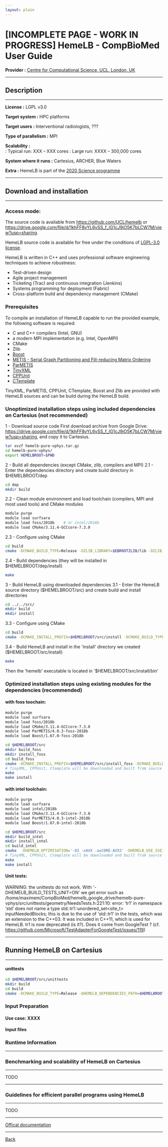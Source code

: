```yaml
---
layout: plain
---
```


# [INCOMPLETE PAGE - WORK IN PROGRESS] HemeLB - CompBioMed User Guide

**Provider :** [Centre for Computational Science, UCL, London, UK ](http://ccs.chem.ucl.ac.uk/)

---
## Description
---

**License :** LGPL v3.0

**Target system :**  HPC platforms

**Target users :** Interventional radiologists, ???

**Type of parallelism :** MPI

**Scalability :**	
: Typical run: XXX – XXX cores
: Large run: XXXX – 300,000 cores

**System where it runs :** Cartesius, ARCHER, Blue Waters

**Extra :** HemeLB is part of the [2020 Science programme](http://www.2020science.net/software/hemelb.html)

---
## Download and installation
---

### Access mode:

The source code is available from https://github.com/UCL/hemelb or 
https://drive.google.com/file/d/1khFF8vYL6vSS_f_IG1cJ9iO5K7bLCW7M/view?usp=sharing.

HemeLB source code is available for free under the conditions of [LGPL-3.0 license](https://www.gnu.org/licenses/lgpl-3.0.html).

HemeLB is written in C++ and uses professional software engineering techniques to achieve robustness:
- Test-driven design
- Agile project management
- Ticketing (Trac) and continuous integration (Jenkins)
- Systems programming for deployment (Fabric)
- Cross-platform build and dependency management (CMake)

### Prerequisites

To compile an installation of HemeLB capable to run the provided example, the following software is required:
- C and C++ compilers (Intel, GNU)
- a modern MPI implementation (e.g. Intel, OpenMPI)
- CMake
- Zlib
- [Boost](https://www.boost.org/)
- [METIS - Serial Graph Partitioning and Fill-reducing Matrix Ordering](http://glaros.dtc.umn.edu/gkhome/metis/metis/overview) 
- [ParMETIS](http://glaros.dtc.umn.edu/gkhome/metis/parmetis/overview)
- [TinyXML](https://sourceforge.net/projects/tinyxml/)
- [CPPUnit](https://sourceforge.net/projects/cppunit/)
- [CTemplate](http://goog-ctemplate.sourceforge.net/)

TinyXML, ParMETIS, CPPUnit, CTemplate, Boost and Zlib are provided with HemeLB sources and can be build during the HemeLB build.


### Unoptimized installation steps using included dependencies on Cartesius (not recommended)

1 - Download source code
First download archive from Google Drive: https://drive.google.com/file/d/1khFF8vYL6vSS_f_IG1cJ9iO5K7bLCW7M/view?usp=sharing, and copy it to Cartesius.
```bash
tar xvzf hemelb-pure-vphys.tar.gz
cd hemelb-pure-vphys/
export HEMELBROOT=$PWD
```

2 - Build all dependencies (except CMake, zlib, compilers and MPI)
2.1 - Enter the dependencies directory and create build directory in $HEMELBROOT/dep
```bash
cd dep
mkdir build
```

2.2 - Clean module environment and load toolchain (compilers, MPI and most used tools) and CMake modules
```bash
module purge
module load surfsara
module load foss/2018b    # or intel/2018b
module load CMake/3.11.4-GCCcore-7.3.0
```

2.3 - Configure using CMake
```bash
cd build
cmake -DCMAKE_BUILD_TYPE=Release -DZLIB_LIBRARY=$EBROOTZLIB/lib -DZLIB_INCLUDE_DIR=$EBROOTZLIB/include ..
```

2.4 - Build dependencies (they will be installed in $HEMELBROOT/dep/install)
```bash
make
```

3 - Build HemeLB using downloaded dependencies
3.1 - Enter the HemeLB source directory ($HEMELBROOT/src) and create build and install directories
```bash
cd ../../src/
mkdir build
mkdir install
```

3.3 - Configure using CMake
```bash
cd build
cmake -DCMAKE_INSTALL_PREFIX=$HEMELBROOT/src/install -DCMAKE_BUILD_TYPE=Release ..
```

3.4 - Build HemeLB and install in the 'install' directory we created ($HEMELBROOT/src/install)
```bash
make
```
Then the 'hemelb' executable is located in '$HEMELBROOT/src/install/bin'


### Optimized installation steps using existing modules for the dependencies (recommended)
#### with foss toochain:
```bash
module purge
module load surfsara
module load foss/2018b
module load CMake/3.11.4-GCCcore-7.3.0
module load ParMETIS/4.0.3-foss-2018b 
module load Boost/1.67.0-foss-2018b

cd $HEMELBROOT/src
mkdir build_foss
mkdir install_foss
cd build_foss
cmake -DCMAKE_INSTALL_PREFIX=$HEMELBROOT/src/install_foss -DCMAKE_BUILD_TYPE=Release -DPARMETIS_LIBRARY=$EBROOTPARMETIS/lib/libparmetis.a -DPARMETIS_INCLUDE_DIRS=$EBROOTPARMETIS/include -DMETIS_LIBRARY=$EBROOTPARMETIS/lib/libmetis.a -DMETIS_INCLUDE_DIRS=$EBROOTPARMETIS/include -DBoost_DIR=$EBROOTBOOST/lib -DBoost_INCLUDE_DIR=$EBROOTBOOST/include -DZLIB_LIBRARY=$EBROOTZLIB/lib/libz.a -DZLIB_INCLUDE_DIR=$EBROOTZLIB/include ..
# TinyXML, CPPUnit, Ctemplate will be downloaded and built from source
make
make install
```

#### with intel toolchain:
```bash
module purge
module load surfsara
module load intel/2018b
module load CMake/3.11.4-GCCcore-7.3.0
module load ParMETIS/4.0.3-intel-2018b 
module load Boost/1.67.0-intel-2018b

cd $HEMELBROOT/src
mkdir build_intel
mkdir install_intel
cd build_intel
cmake  -DHEMELB_OPTIMISATION='-O3 -xAVX -axCORE-AVX2' -DHEMELB_USE_SSE3=OFF -DCMAKE_INSTALL_PREFIX=$HEMELBROOT/src/install_intel -DCMAKE_BUILD_TYPE=Release -DPARMETIS_LIBRARY=$EBROOTPARMETIS/lib/libparmetis.a -DPARMETIS_INCLUDE_DIRS=$EBROOTPARMETIS/include -DMETIS_LIBRARY=$EBROOTPARMETIS/lib/libmetis.a -DMETIS_INCLUDE_DIRS=$EBROOTPARMETIS/include -DBoost_DIR=$EBROOTBOOST/lib -DBoost_INCLUDE_DIR=$EBROOTBOOST/include -DZLIB_LIBRARY=$EBROOTZLIB/lib/libz.a -DZLIB_INCLUDE_DIR=$EBROOTZLIB/include -DCMAKE_CXX_COMPILER=$EBROOTICC/bin/icpc -DCMAKE_C_COMPILER=$EBROOTICC/bin/icc ..
# TinyXML, CPPUnit, Ctemplate will be downloaded and built from source
make
make install
```

#### Unit tests:
WARNING: the unittests do not work.
       With '-DHEMELB_BUILD_TESTS_UNIT=ON'
        we get error such as 
          /home/maximem/CompBioMed/hemelb_google_drive/hemelb-pure-vphys/src/unittests/geometry/NeedsTests.h:221:10: error: ‘tr1’ in namespace ‘std’ does not name a type
          std::tr1::unordered_set<site_t> inputNeededBlocks;
        this is due to the use of 'std::tr1' in the tests, which was an extension to the C++03. It was included in C++11, which is used for HemeLB. tr1 is now deprecated (is it?). Does it come from GoogleTest ? (cf. https://github.com/Microsoft/TestAdapterForGoogleTest/issues/119)

---
## Running HemeLB on Cartesius
---
#### unittests
```bash
cd $HEMELBROOT/src/unittests
mkdir build
cd build
cmake -DCMAKE_BUILD_TYPE=Release -DHEMELB_DEPENDENCIES_PATH=$HEMELBROOT/dep/ -DHEMELB_DEPENDENCIES_INSTALL_PATH=$HEMELBROOT/dep/install ..
```

### Input Preparation

#### Use case: XXXX

#### Input files

### Runtime Information


---
### Benchmarking and scalability of HemeLB on Cartesius
---

TODO

---
### Guidelines for efficient parallel programs using HemeLB
---

TODO

---

[Offical documentation](https://github.com/UCL/hemelb)

---

[Back](../..)
